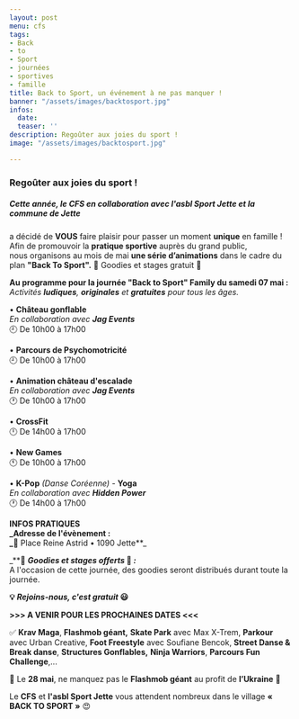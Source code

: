 ```yaml
---
layout: post
menu: cfs
tags:
- Back
- to
- Sport
- journées
- sportives
- famille
title: Back to Sport, un événement à ne pas manquer !
banner: "/assets/images/backtosport.jpg"
infos:
  date: 
  teaser: ''
description: Regoûter aux joies du sport !
image: "/assets/images/backtosport.jpg"

---
```

### **Regoûter aux joies du sport !**

##### Cette année, le **CFS** en collaboration avec **l'asbl Sport Jette** et la **commune de Jette**   
a décidé de **VOUS** faire plaisir pour passer un moment **unique** en famille !   
Afin de promouvoir la **pratique sportive** auprès du grand public,   
nous organisons au mois de mai **une série d’animations** dans le cadre du plan **"Back To Sport".** 🎁 Goodies et stages gratuit 🤩

**Au programme pour la journée "Back to Sport" Family du samedi 07 mai :**  
_Activités **ludiques**, **originales** et **gratuites** pour tous les âges._

• **Château gonflable**  
_En collaboration avec **Jag Events**_  
🕘 De 10h00 à 17h00

• **Parcours de Psychomotricité**   
🕘 De 10h00 à 17h00

• **Animation château d'escalade**   
_En collaboration avec **Jag Events**_  
🕐 De 10h00 à 17h00

• **CrossFit**  
🕛 De 14h00 à 17h00

• **New Games**  
🕚 De 10h00 à 17h00

• **K-Pop** _(Danse Coréenne)_ - **Yoga**  
_En collaboration avec **Hidden Power**_  
🕐 De 14h00 à 17h00

**INFOS PRATIQUES  
_Adresse de l'évènement :  
_**📍 Place Reine Astrid • 1090 Jette**_  
  
_**🎁 **_Goodies et stages offerts_ 🤩 _:_**  
A l'occasion de cette journée, des goodies seront distribués durant toute la journée.

**💡 _Rejoins-nous, c'est gratuit_ 😃**

**>>> A VENIR POUR LES PROCHAINES DATES <<<**

✅ **Krav Maga**, **Flashmob géant,** **Skate Park** avec Max X-Trem, **Parkour** avec Urban Creative, **Foot Freestyle** avec Soufiane Bencok, **Street Danse & Break danse**, **Structures Gonflables,** **Ninja Warriors**, **Parcours Fun Challenge**,...

💙 Le **28 mai**, ne manquez pas le **Flashmob géant** au profit de **l’Ukraine** 💛

Le **CFS** et **l'asbl Sport Jette** vous attendent nombreux dans le village **« BACK TO SPORT »** 😍